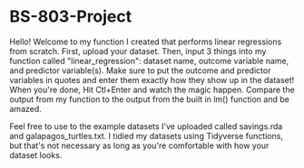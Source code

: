 # BS-803-Project
Hello! Welcome to my function I created that performs linear regressions from scratch. First, upload your dataset. Then, input 3 things into my function called "linear_regression": dataset name, outcome variable name, and predictor variable(s). Make sure to put the outcome and predictor variables in quotes and enter them exactly how they show up in the dataset! When you're done, Hit Ctl+Enter and watch the magic happen. Compare the output from my function to the output from the built in lm() function and be amazed. 

Feel free to use to the example datasets I've uploaded called savings.rda and galapagos_turtles.txt. I tidied my datasets using Tidyverse functions, but that's not necessary as long as you're comfortable with how your dataset looks. 

